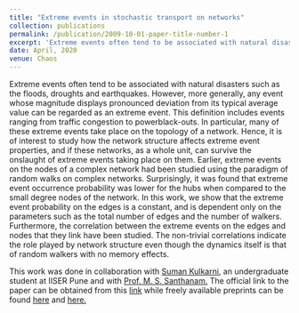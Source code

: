 ```yaml
---
title: "Extreme events in stochastic transport on networks"
collection: publications
permalink: /publication/2009-10-01-paper-title-number-1
excerpt: 'Extreme events often tend to be associated with natural disasters such as the floods, droughts and earthquakes. However, more generally, any event whose magnitude displays pronounced deviation from its typical average value can be regarded as an extreme event. This definition includes events ranging from traffic congestion to powerblack-outs. In particular, many of these extreme events take place on the topology of a network. Hence, it is of interest  to study how the network structure affects extreme event properties, and if these networks, as a whole unit, can survive the onslaught of extreme events taking place on them. Earlier, extreme  events  on the nodes of a complex network had been studied using the paradigm of random walks on complex networks. Surprisingly, it was found that extreme event occurrence probability was lower for the hubs when compared to the small degree nodes of the network. In this work, we show that the extreme event probability on the edges is a constant,  and is dependent only on the parameters such as the total number of edges and the number of walkers. Furthermore, the correlation between the extreme events on the edges and nodes that they link have been studied. The  non-trivial correlations indicate the role played by network structure even though the dynamics itself is that of random walkers with no memory effects. '
date: April, 2020
venue: Chaos
---
```


Extreme events often tend to be associated with natural disasters such as the floods, droughts and earthquakes. However, more generally, any event whose magnitude displays pronounced deviation from its typical average value can be regarded as an extreme event. This definition includes events ranging from traffic congestion to powerblack-outs. In particular, many of these extreme events take place on the topology of a network. Hence, it is of interest  to study how the network structure affects extreme event properties, and if these networks, as a whole unit, can survive the onslaught of extreme events taking place on them. Earlier, extreme  events  on the nodes of a complex network had been studied using the paradigm of random walks on complex networks. Surprisingly, it was found that extreme event occurrence probability was lower for the hubs when compared to the small degree nodes of the network. In this work, we show that the extreme event probability on the edges is a constant,  and is dependent only on the parameters such as the total number of edges and the number of walkers. Furthermore, the correlation between the extreme events on the edges and nodes that they link have been studied. The  non-trivial correlations indicate the role played by network structure even though the dynamics itself is that of random walkers with no memory effects. 

This work was done in collaboration with [Suman Kulkarni](https://www.researchgate.net/profile/Suman_Kulkarni), an undergraduate student at IISER Pune and with [Prof. M. S. Santhanam.](https://www.researchgate.net/profile/M_Santhanam) The official link to the paper can be obtained from this [link](https://aip.scitation.org/doi/10.1063/1.5139018) while freely available preprints can be found [here](https://www.researchgate.net/publication/337316361_Extreme_events_in_stochastic_transport_on_networks) and [here.](https://arxiv.org/abs/1911.09335)



